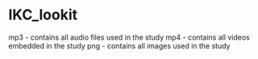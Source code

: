 # IKC_lookit

mp3 - contains all audio files used in the study
mp4 - contains all videos embedded in the study
png - contains all images used in the study